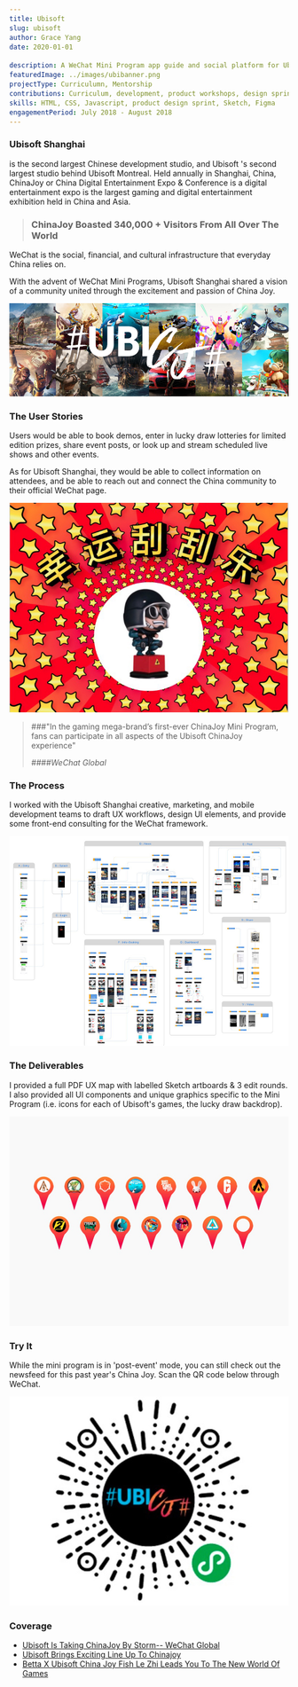 ```yaml
---
title: Ubisoft
slug: ubisoft
author: Grace Yang
date: 2020-01-01 

description: A WeChat Mini Program app guide and social platform for Ubisoft's community at ChinaJoy, Asia's largest gaming convention.
featuredImage: ../images/ubibanner.png
projectType: Curriculumn, Mentorship
contributions: Curriculum, development, product workshops, design sprints
skills: HTML, CSS, Javascript, product design sprint, Sketch, Figma
engagementPeriod: July 2018 - August 2018
---
```


### Ubisoft Shanghai

is the second largest Chinese development studio, and Ubisoft 's second largest studio behind Ubisoft Montreal.
Held annually in Shanghai, China, ChinaJoy or China Digital Entertainment Expo & Conference is a digital entertainment expo is the largest gaming and digital entertainment exhibition held in China and Asia.

> ### ChinaJoy Boasted 340,000 + Visitors From All Over The World

WeChat is the social, financial, and cultural infrastructure that everyday China relies on.

With the advent of WeChat Mini Programs, Ubisoft Shanghai shared a vision of a community united through the excitement and passion of China Joy.

![ubisoft_cj](../images/ubi_cj.jpg)

### The User Stories

Users would be able to book demos, enter in lucky draw lotteries for limited edition prizes, share event posts, or look up and stream scheduled live shows and other events.

As for Ubisoft Shanghai, they would be able to collect information on attendees, and be able to reach out and connect the China community to their official WeChat page.

![ubisoft_lucky](../images/ubi_lucky.jpg)

>###"In the gaming mega-brand’s first-ever ChinaJoy Mini Program, fans can participate in all aspects of the Ubisoft ChinaJoy experience"
>
>####_WeChat Global_

### The Process

I worked with the Ubisoft Shanghai creative, marketing, and mobile development teams to draft UX workflows, design UI elements, and provide some front-end consulting for the WeChat framework.

![ubisoft_ui](../images/ubi_ui.jpg)

### The Deliverables

I provided a full PDF UX map with labelled Sketch artboards & 3 edit rounds. I also provided all UI components and unique graphics specific to the Mini Program (i.e. icons for each of Ubisoft's games, the lucky draw backdrop).

![ubisoft_icons](../images/ubi_icons.jpg)

### Try It

While the mini program is in 'post-event' mode, you can still check out the newsfeed for this past year's China Joy. Scan the QR code below through WeChat.

![ubisoft_wechat](../images/ubi_wechatqr.jpg)

### Coverage

<ul>

 <li><a href="https://mp.weixin.qq.com/s/OhuxV5_XkIEuES5QgS2Vyg" target="_blank" rel="noopener">Ubisoft Is Taking ChinaJoy By Storm-- WeChat Global</a></li>
 <li><a href="http://blog.ubi.com/en-GB/ubisoft-brings-exciting-line-chinajoy/" target="_blank" rel="noopener">Ubisoft Brings Exciting Line Up To Chinajoy</a>
</li>
 <li><a href="https://www.douyu.com/cms/new_list/201808/02/8373.shtml" target="_blank" rel="noopener">Betta X Ubisoft China Joy Fish Le Zhi Leads You To The New World Of Games</a></li>
</ul>
